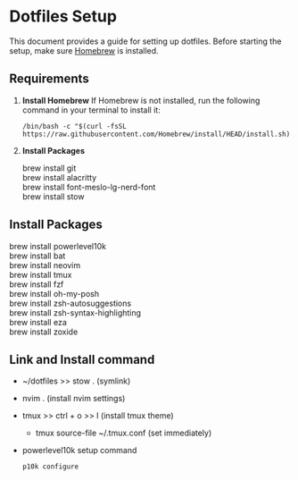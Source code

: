 # Dotfiles Setup

This document provides a guide for setting up dotfiles. Before starting the setup, make sure [Homebrew](https://brew.sh/) is installed.

## Requirements

1. **Install Homebrew**
   If Homebrew is not installed, run the following command in your terminal to install it:

   ```
   /bin/bash -c "$(curl -fsSL https://raw.githubusercontent.com/Homebrew/install/HEAD/install.sh)"  
    ```
2. **Install Packages**  

    brew install git  
    brew install alacritty  
    brew install font-meslo-lg-nerd-font  
    brew install stow  
    

## Install Packages
brew install powerlevel10k  
brew install bat  
brew install neovim   
brew install tmux  
brew install fzf  
brew install oh-my-posh  
brew install zsh-autosuggestions  
brew install zsh-syntax-highlighting  
brew install eza  
brew install zoxide  

## Link and Install command
* ~/dotfiles >> stow . (symlink)
* nvim . (install nvim settings)
* tmux >> ctrl + o >> I (install tmux theme)
  * tmux source-file ~/.tmux.conf (set immediately)
* powerlevel10k setup command
    
    ```bash 
    p10k configure
    ```
    

